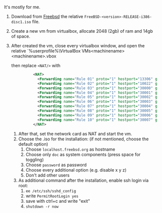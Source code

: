 It's mostly for me.

1. Download from [Freebsd](https://www.freebsd.org/releases/) the relative `FreeBSD-<version>-RELEASE-i386-disc1.iso` file.
1. Create a new vm from virtualbox, allocate 2048 (2gb) of ram and 14gb of space.
1. After created the vm,
	close every virtualbox window,
	and open the relative `%userprofile%\VirtualBox VMs\<machinename>\<machinename>.vbox

	then replace `<NAT/>` with

	```xml
			  <NAT>
				<Forwarding name="Rule 01" proto="1" hostport="13306" guestport="3306"/>
				<Forwarding name="Rule 02" proto="1" hostport="10022" guestport="22"/>
				<Forwarding name="Rule 03" proto="1" hostport="30000" guestport="30000"/>
				<Forwarding name="Rule 04" proto="1" hostport="30001" guestport="30001"/>
				<Forwarding name="Rule 05" proto="1" hostport="30002" guestport="30002"/>
				<Forwarding name="Rule 06" proto="1" hostport="30003" guestport="30003"/>
				<Forwarding name="Rule 07" proto="1" hostport="30004" guestport="30004"/>
				<Forwarding name="Rule 08" proto="1" hostport="30005" guestport="30005"/>
				<Forwarding name="Rule 09" proto="1" hostport="30006" guestport="30006"/>
				<Forwarding name="Rule 10" proto="1" hostport="30007" guestport="30007"/>
			  </NAT>
	```
	1. After that, set the network card as NAT and start the vm.
	1. Choose the .iso for the installation: (if not mentioned, choose the default option)
		1. Choose `localhost.freebsd.org` as hostname
		1. Choose only `doc` as system components (press space for toggling)
		1. Choose `password` as password
		1. Choose every additional option (e.g. disable x y z)
		1. Don't add other users
	1. As additional command after the installation, enable ssh login via root:
		1. `ee /etc/ssh/sshd_config`
		1. write `PermitRootLogin yes`
		1. save with ctrl+c and write "exit"
		1. `shutdown -r now`
